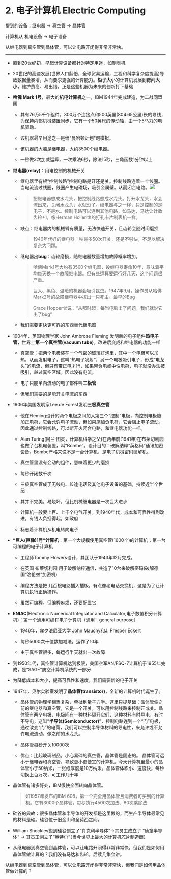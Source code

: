 # 2. 电子计算机 Electric Computing

提到的设备：继电器 -&gt; 真空管 -&gt; 晶体管

计算机从 机电设备 -&gt; 电子设备

从继电器到真空管到晶体管，可以让电路开闭得非常非常快。

---

* 直到20世纪初，早起计算设备都针对特定用途，如制表机

* 20世纪的高速发展\(世界人口翻倍，全球贸易运输，工程和科学复杂度提高\)导致数据量暴增，从而要求更强的计算能力。**柜子大小**的计算机发展到**房间大小**，维护费高、易出错，正是这些机器为未来的创新打下基础

* **哈佛 Mark 1号**，最大的**机电计算机**之一，IBM1944年完成建造，为二战同盟国

  * 其有76万5千个组件，300万个连接点和500英里\(804.65公里\)长的导线，为保持内部机械装置同步，它有一个50英尺的传动轴，由一个5马力的电机驱动。

  * 该机器最早用途之一是给“曼哈顿计划”跑模拟。

  * 该机器的大脑是继电器，大约3500个继电器。

  * 一秒做3次加减运算，一次乘法6秒，除法15秒，三角函数1分钟以上

* **继电器\(relay\)**：用电控制的机械开关

  * 继电器里有根“控制线路”控制电路是开还是关。控制线路连着一个线圈。当电流流过线圈，线圈产生电磁场，吸引金属壁。从而闭合电路。![](/assets/机械继电器.png)

  * > 把继电器想成水龙头，把控制线路想成水龙头。打开水龙头，水会流出来，关闭水龙头，水就没了。继电器与之一样，只是控制的是电子，不是水。控制电路可以连到其他电路，如马达，马达让计数齿轮+1，像Herman Hollerith的打孔卡片制表机一样。
  * 缺点：继电器内的机械臂有质量，无法快速开关，且齿轮会随时间磨损

    > 1940年代好的继电器一秒最多50次开关，还是不够快，不足以解决复杂大问题。

  * 继电器出**bug**：齿轮磨损，随继电器数量增加故障概率增加。

    > 哈佛Mark1号大约有3500个继电器，设继电器寿命10年，意味着平均每天换一个故障继电器。但有些运算要运行好几天，这个问题很严重。
    >
    > 巨大、黑色、温暖的机器会吸引昆虫。1947年9月，操作员从哈佛Mark2号的故障继电器中拔出一只死虫。最早的Bug
    >
    > Grace  Hopper曾说：“从那时起，每当电脑出了问题，我们就说它出了bug”

  * 我们需要更快更可靠的东西替代继电器

* 1904年，英国物理学家 John Ambrose Fleming 发明新的电子组件**热电子管**，世界上**第一个真空管\(vacuum tube\)**。改进后变成和继电器的功能一样

  * 真空管：把两个电极装在一个气密的玻璃灯泡里，其中一个电极可以加热，从而发射电子，这叫“热电子发射”，另一个电极吸引电子，形成“电龙头”的电流，但只有带正电才行，如果带负电或中性电荷，电子就没办法被吸引，越过真空区域。因此没有电流。

  * 电子只能单向流动的电子部件叫**二极管**

  * 但我们需要的是能开关电流的东西

* 1906年美国发明家Lee de Forest发明**三极真空管**

  * 他在Fleming设计的两个电极之间加入第三个“控制”电极，向控制电极施加正电荷，它会允许电子流动，但如果施加负电荷，它会阻止电子流动。因此通过控制线路，可以断开火闭合电路，和继电器功能一样。

  * Alan Turing\(阿兰·图灵，计算机科学之父\)在两年前\(1941年\)在布莱切利园也做了台机电装置，叫“Bombe”。设计目的：破解纳粹“英格码”通讯加密设备。Bombe严格来说不是一台计算机，是电子机械密码破解机。

  * 真空管里没有会动的组件，意味着更少的磨损

  * 每秒开闭数千次

  * 三极真空管成了无线电、长途电话及其他电子设备的基础，持续近半个世纪

  * 其并不完美，易烧坏，但比机械继电器是一次巨大进步

  * 计算机一般要上百、上千个电气开关，到1940年代，成本和可靠性得到改进，有钱人负担得起，如政府

  * 标志着计算机从机电转向电子

* **“巨人\(巨像\)1号“计算机**：第一个大规模使用真空管\(1600个\)的计算机；第一台可编程的电子计算机

  * 工程师Tommy Flowers设计，其团队于1943年12月完成。

  * 在英国 布莱切利园 用于破解纳粹通信，共造了10台来破解密码\(破解德国“洛伦兹”加密机\)

  * 编程方法是把 几百根电路插入插板，有点像老电话交换机，这是为了让计算机执行正确操作。

  * 虽然可编程，但编程麻烦，还要配置它

* **ENIAC**\(Electronic Numerical Integrator and Calculator,电子数值积分计算机\)：第一个通用可编程电子计算机（通用：general purpose）

  * 1946年，宾夕法尼亚大学 John Mauchy和J. Presper Eckert

  * 每秒5000次十位数加减法，运作了10年

  * 由于真空管很多，每运行半天就出一次故障

* 到1950年代，真空管计算机达到极限，美国空军AN/FSQ-7计算机于1955年完成，是“SAGE”防空计算机系统的一部分

* 为降低成本和大小，提高可靠性和速度，我们需要新的电子开关

* 1947年，贝尔实验室发明了**晶体管\(transistor\)**，全新的计算机时代诞生了。

  * 晶体管的物理学相当复杂，牵扯到量子力学。这里只提基础：晶体管像之前的继电器和真空管，它是一个开关，可以用控制线路来控制开或关。晶体管有两个电极，电极间有一种材料隔开它们，这种材料有时导电，有时不导电，这叫“**半导体\(Semiconductor\)**”，控制电路连到一个“门”电极，通过改变“门”的电荷，我们可以控制半导体材料的导电性，来允许或不允许电流流动，像之前的水龙头。

  * 晶体管每秒开关10000次

  * 优点：比起玻璃制品，小心易碎的真空管，晶体管是固态的。 晶体管可远小于继电器和真空管，导致更小更便宜的计算机。今天计算机里最小的晶体管小于50纳米，一张纸厚度是10万纳米。晶体管体积小、速度快，每秒切换上百万次，可工作几十年

* 晶体管有诸多好处，IBM很快全面转向晶体管。

  > 如1957年发布的IBM 608，第一个完全用晶体管且消费者可买到的计算机。它有3000个晶体管，每秒执行4500次加法、80次乘除法

* 硅谷的典故：很多晶体管和半导体的开发都是这里做的，而生产半导体最常见的材料是硅。硅谷位于旧金山和圣荷西之间。

* William Shockley搬到硅谷创立了“肖克利半导体“-&gt;其员工成立了 “仙童半导体“ -&gt; 其员工创立了“英特尔“（当今世界上最大的计算机芯片制造商）

* 从继电器到真空管到晶体管，可以让电路开闭得非常非常快，但我们是如何用晶体管做计算的？我们没有马达和齿轮，后续几集会讲。

从继电器到真空管到晶体管，可以让电路开闭得非常非常快，但我们是如何用晶体管做计算的？

